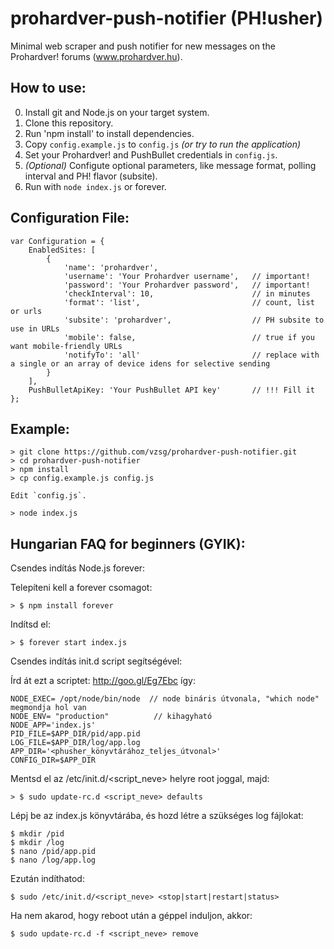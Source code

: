 prohardver-push-notifier (PH!usher)
===================================

Minimal web scraper and push notifier for new messages on the Prohardver! forums (www.prohardver.hu).

How to use:
-----------

0. Install git and Node.js on your target system.
1. Clone this repository.
2. Run 'npm install' to install dependencies.
3. Copy `config.example.js` to `config.js` _(or try to run the application)_
3. Set your Prohardver! and PushBullet credentials in `config.js`.
4. _(Optional)_ Configute optional parameters, like message format, polling interval and PH! flavor (subsite).
5. Run with `node index.js` or forever.

Configuration File:
-------------------

```
var Configuration = {
    EnabledSites: [
        {
            'name': 'prohardver',
            'username': 'Your Prohardver username',   // important!
            'password': 'Your Prohardver password',   // important!
            'checkInterval': 10,                      // in minutes
            'format': 'list',                         // count, list or urls
            'subsite': 'prohardver',                  // PH subsite to use in URLs
            'mobile': false,                          // true if you want mobile-friendly URLs
            'notifyTo': 'all'                         // replace with a single or an array of device idens for selective sending
        }
    ],
    PushBulletApiKey: 'Your PushBullet API key'       // !!! Fill it
};
```

Example:
--------

```
> git clone https://github.com/vzsg/prohardver-push-notifier.git
> cd prohardver-push-notifier
> npm install
> cp config.example.js config.js

Edit `config.js`.

> node index.js
```

Hungarian FAQ for beginners (GYIK):
-----------------------------------

Csendes indítás Node.js forever:

Telepíteni kell a forever csomagot:
```
> $ npm install forever
```
Indítsd el:
```
> $ forever start index.js
```

Csendes indítás init.d script segítségével:

Írd át ezt a scriptet: http://goo.gl/Eg7Ebc így:
```
NODE_EXEC= /opt/node/bin/node  // node bináris útvonala, "which node" megmondja hol van
NODE_ENV= "production"          // kihagyható
NODE_APP='index.js'
PID_FILE=$APP_DIR/pid/app.pid
LOG_FILE=$APP_DIR/log/app.log
APP_DIR='<phusher_könyvtárához_teljes_útvonal>'
CONFIG_DIR=$APP_DIR
```

Mentsd el az /etc/init.d/<script_neve> helyre root joggal, majd:
```
> $ sudo update-rc.d <script_neve> defaults
```

Lépj be az index.js könyvtárába, és hozd létre a szükséges log fájlokat:
```
$ mkdir /pid
$ mkdir /log
$ nano /pid/app.pid
$ nano /log/app.log
```

Ezután indíthatod:
```
$ sudo /etc/init.d/<script_neve> <stop|start|restart|status>
```

Ha nem akarod, hogy reboot után a géppel induljon, akkor:
```
$ sudo update-rc.d -f <script_neve> remove
```
